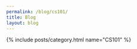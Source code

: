 ```yaml
---
permalink: /blog/cs101/
title: Blog
layout: blog
---
```


{% include posts/category.html name="CS101" %}